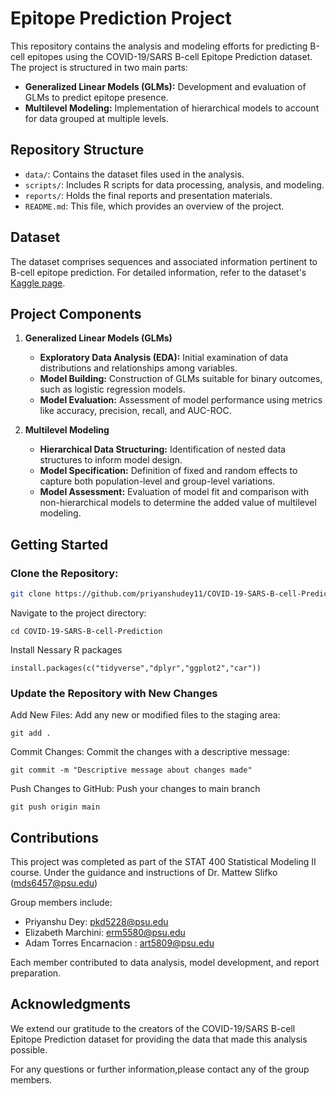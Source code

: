 # Epitope Prediction Project

This repository contains the analysis and modeling efforts for predicting B-cell epitopes using the COVID-19/SARS B-cell Epitope Prediction dataset. The project is structured in two main parts:

- **Generalized Linear Models (GLMs):** Development and evaluation of GLMs to predict epitope presence.
- **Multilevel Modeling:** Implementation of hierarchical models to account for data grouped at multiple levels.

## Repository Structure

- `data/`: Contains the dataset files used in the analysis.
- `scripts/`: Includes R scripts for data processing, analysis, and modeling.
- `reports/`: Holds the final reports and presentation materials.
- `README.md`: This file, which provides an overview of the project.

## Dataset

The dataset comprises sequences and associated information pertinent to B-cell epitope prediction. For detailed information, refer to the dataset's [Kaggle page](https://www.kaggle.com/datasets/futurecorporation/epitope-prediction).

## Project Components

1. **Generalized Linear Models (GLMs)**
   - **Exploratory Data Analysis (EDA):** Initial examination of data distributions and relationships among variables.
   - **Model Building:** Construction of GLMs suitable for binary outcomes, such as logistic regression models.
   - **Model Evaluation:** Assessment of model performance using metrics like accuracy, precision, recall, and AUC-ROC.

2. **Multilevel Modeling**
   - **Hierarchical Data Structuring:** Identification of nested data structures to inform model design.
   - **Model Specification:** Definition of fixed and random effects to capture both population-level and group-level variations.
   - **Model Assessment:** Evaluation of model fit and comparison with non-hierarchical models to determine the added value of multilevel modeling.

## Getting Started

### Clone the Repository:

```bash
git clone https://github.com/priyanshudey11/COVID-19-SARS-B-cell-Prediction.git
```

Navigate to the project directory:

```
cd COVID-19-SARS-B-cell-Prediction
```
Install Nessary R packages
```
install.packages(c("tidyverse","dplyr","ggplot2","car"))
```
### Update the Repository with New Changes
Add New Files: Add any new or modified files to the staging area:
```
git add .
```
Commit Changes: Commit the changes with a descriptive message:
```
git commit -m "Descriptive message about changes made"

```
Push Changes to GitHub: Push your changes to main branch
```
git push origin main
```
## Contributions
This project was completed as part of the STAT 400 Statistical Modeling II course. Under the guidance and instructions of Dr. Mattew Slifko (mds6457@psu.edu)

Group members include:

- Priyanshu Dey: pkd5228@psu.edu
- Elizabeth Marchini: erm5580@psu.edu
- Adam Torres Encarnacion : art5809@psu.edu

Each member contributed to data analysis, model development, and report preparation.

## Acknowledgments
We extend our gratitude to the creators of the COVID-19/SARS B-cell Epitope Prediction dataset for providing the data that made this analysis possible.

For any questions or further information,please contact any of the group members.
